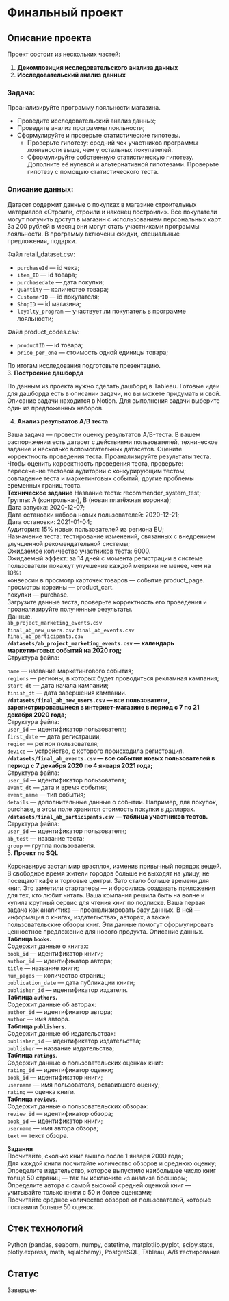 # Финальный проект
## Описание проекта
Проект состоит из нескольких частей:
1. **Декомпозиция исследовательского анализа данных**
2. **Исследовательский анализ данных**
### Задача: 

Проанализируйте программу лояльности магазина.  

- Проведите исследовательский анализ данных;  
- Проведите анализ программы лояльности;  
- Сформулируйте и проверьте статистические гипотезы.  
    - Проверьте гипотезу: средний чек участников программы лояльности выше, чем у остальных покупателей.  
    - Сформулируйте собственную статистическую гипотезу. Дополните её нулевой и альтернативной гипотезами. Проверьте гипотезу с помощью статистического теста.  

### Описание данных:

Датасет содержит данные о покупках в магазине строительных материалов «Строили, строили и наконец построили». Все покупатели могут получить доступ в магазин с использованием персональных карт. За 200 рублей в месяц они могут стать участниками программы лояльности. В программу включены скидки, специальные предложения, подарки.  

Файл retail_dataset.csv:  

- `purchaseId` — id чека;  
- `item_ID` — id товара;  
- `purchasedate` — дата покупки;  
- `Quantity` — количество товара;  
- `CustomerID` — id покупателя;  
- `ShopID` — id магазина;  
- `loyalty_program` — участвует ли покупатель в программе лояльности;  

Файл product_codes.csv:  

- `productID` — id товара;  
- `price_per_one` — стоимость одной единицы товара;  

По итогам исследования подготовьте презентацию.  
3. **Построение дашборда**

По данным из проекта нужно сделать дашборд в Tableau. Готовые идеи для дашборда есть в описании задачи, но вы можете придумать и свой. Описание задачи находится в Notion. Для выполнения задачи выберите один из предложенных наборов.

4. **Анализ результатов А/В теста**

Ваша задача — провести оценку результатов A/B-теста. В вашем распоряжении есть датасет с действиями пользователей, техническое задание и несколько вспомогательных датасетов.
Оцените корректность проведения теста.
Проанализируйте результаты теста.
Чтобы оценить корректность проведения теста, проверьте:
пересечение тестовой аудитории с конкурирующим тестом;  
совпадение теста и маркетинговых событий, другие проблемы временных границ теста.  
**Техническое задание**
Название теста: recommender_system_test;  
Группы: А (контрольная), B (новая платёжная воронка);  
Дата запуска: 2020-12-07;  
Дата остановки набора новых пользователей: 2020-12-21;  
Дата остановки: 2021-01-04;  
Аудитория: 15% новых пользователей из региона EU;  
Назначение теста: тестирование изменений, связанных с внедрением улучшенной рекомендательной системы;  
Ожидаемое количество участников теста: 6000.  
Ожидаемый эффект: за 14 дней с момента регистрации в системе пользователи покажут улучшение каждой метрики не менее, чем на 10%:  
конверсии в просмотр карточек товаров — событие product_page.  
просмотры корзины — product_cart.  
покупки — purchase.   
Загрузите данные теста, проверьте корректность его проведения и проанализируйте полученные результаты.  
Данные.  
`ab_project_marketing_events.csv`  
`final_ab_new_users.csv` 
`final_ab_events.csv`  
`final_ab_participants.csv`  
**`/datasets/ab_project_marketing_events.csv` — календарь маркетинговых событий на 2020 год;**  
Структура файла:  
  
`name` — название маркетингового события;  
`regions` — регионы, в которых будет проводиться рекламная кампания;  
`start_dt` — дата начала кампании;  
`finish_dt` — дата завершения кампании.  
**`/datasets/final_ab_new_users.csv` — все пользователи, зарегистрировавшиеся в интернет-магазине в период с 7 по 21 декабря 2020 года;**  
Структура файла:  
`user_id` — идентификатор пользователя;  
`first_date` — дата регистрации;  
`region` — регион пользователя;  
`device` — устройство, с которого происходила регистрация.  
**`/datasets/final_ab_events.csv` — все события новых пользователей в период с 7 декабря 2020 по 4 января 2021 года;**  
Структура файла:  
`user_id` — идентификатор пользователя;  
`event_dt` — дата и время события;  
`event_name` — тип события;  
`details` — дополнительные данные о событии. Например, для покупок, purchase, в этом поле хранится стоимость покупки в долларах.  
**`/datasets/final_ab_participants.csv` — таблица участников тестов.**  
Структура файла:  
`user_id` — идентификатор пользователя;  
`ab_test` — название теста;  
`group` — группа пользователя.  
5. **Проект по SQL**

Коронавирус застал мир врасплох, изменив привычный порядок вещей. В свободное время жители городов больше не выходят на улицу, не посещают кафе и торговые центры. Зато стало больше времени для книг. Это заметили стартаперы — и бросились создавать приложения для тех, кто любит читать.
Ваша компания решила быть на волне и купила крупный сервис для чтения книг по подписке. Ваша первая задача как аналитика — проанализировать базу данных.
В ней — информация о книгах, издательствах, авторах, а также пользовательские обзоры книг. Эти данные помогут сформулировать ценностное предложение для нового продукта.
Описание данных.  
**Таблица `books`.**  
Содержит данные о книгах:  
`book_id` — идентификатор книги;  
`author_id` — идентификатор автора;  
`title` — название книги;  
`num_pages` — количество страниц;  
`publication_date` — дата публикации книги;  
`publisher_id` — идентификатор издателя.  
**Таблица `authors`.**  
Содержит данные об авторах:  
`author_id` — идентификатор автора;  
`author` — имя автора.  
**Таблица `publishers`**.  
Содержит данные об издательствах:  
`publisher_id` — идентификатор издательства;  
`publisher` — название издательства;  
**Таблица `ratings`**.  
Содержит данные о пользовательских оценках книг:  
`rating_id` — идентификатор оценки;  
`book_id` — идентификатор книги;  
`username` — имя пользователя, оставившего оценку;  
`rating` — оценка книги.  
**Таблица `reviews`**.  
Содержит данные о пользовательских обзорах:  
`review_id` — идентификатор обзора;  
`book_id` — идентификатор книги;  
`username` — имя автора обзора;  
`text` — текст обзора.  

**Задания**  
Посчитайте, сколько книг вышло после 1 января 2000 года;  
Для каждой книги посчитайте количество обзоров и среднюю оценку;  
Определите издательство, которое выпустило наибольшее число книг толще 50 страниц — так вы исключите из анализа брошюры;  
Определите автора с самой высокой средней оценкой книг — учитывайте только книги с 50 и более оценками;  
Посчитайте среднее количество обзоров от пользователей, которые поставили больше 50 оценок. 

## Стек технологий
Python (pandas, seaborn, numpy, datetime, matplotlib.pyplot, scipy.stats, plotly.express, math, sqlalchemy), PostgreSQL, Tableau, A/B тестирование

## Статус
Завершен

